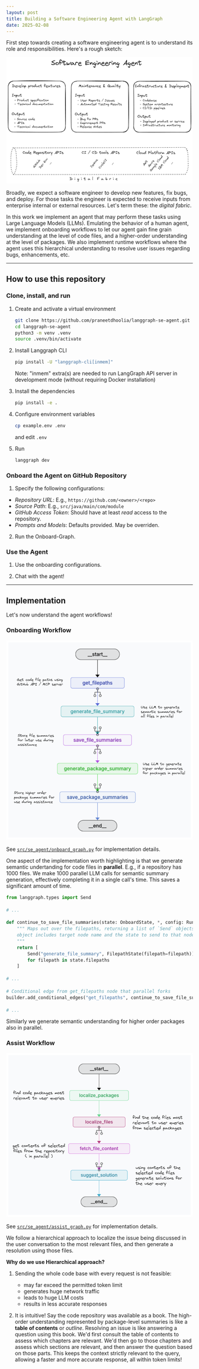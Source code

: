 ```yaml
---
layout: post
title: Building a Software Engineering Agent with LangGraph
date: 2025-02-08
---
```


First step towards creating a software engineering agent is to understand its role and responsibilities. Here's a rough sketch:

![Roles and responsibilities](/media/role-responsilities.excalidraw.png)

Broadly, we expect a software engineer to develop new features, fix bugs, and deploy. For those tasks the engineer is expected to receive inputs from enterprise internal or external resources. Let's term these: the *digital fabric*.

In this work we implement an agent that may perform these tasks using Large Language Models (LLMs). Emulating the behavior of a human agent, we implement onboarding workflows to let our agent gain fine grain understanding at the level of code files, and a higher-order understanding at the level of packages. We also implement runtime workflows where the agent uses this hierarchical understanding to resolve user issues regarding bugs, enhancements, etc.

---

## How to use this repository

### Clone, install, and run

1.  Create and activate a virtual environment
    ```bash
    git clone https://github.com/praneetdhoolia/langgraph-se-agent.git
    cd langgraph-se-agent
    python3 -m venv .venv
    source .venv/bin/activate
    ```

2.  Install Langgraph CLI
    ```bash
    pip install -U "langgraph-cli[inmem]"
    ```
    Note: "inmem" extra(s) are needed to run LangGraph API server in development mode (without requiring Docker installation)

3.  Install the dependencies
    ```bash
    pip install -e .
    ```

4.  Configure environment variables
    ```bash
    cp example.env .env
    ```
    and edit `.env`

5. Run
    ```bash
    langgraph dev
    ```

### Onboard the Agent on GitHub Repository

1. Specify the following configurations:
- *Repository URL*: E.g., `https://github.com/<owner>/<repo>`
- *Source Path*: E.g., `src/java/main/com/module`
- *GitHub Access Token*: Should have at least *read* access to the repository.
- *Prompts and Models*: Defaults provided. May be overriden.

2. Run the Onboard-Graph.

### Use the Agent

1. Use the onboarding configurations.

2. Chat with the agent!

---

## Implementation

Let's now understand the agent workflows!

### Onboarding Workflow

![Figure - Onboarding Graph](/media/onboard-graph.excalidraw.png)

See [`src/se_agent/onboard_graph.py`](https://github.com/praneetdhoolia/langgraph-se-agent/blob/main/src/se_agent/onboard_graph.py) for implementation details.

One aspect of the implementation worth highlighting is that we generate semantic undertanding for code files in **parallel**. E.g., if a repository has 1000 files. We make 1000 parallel LLM calls for semantic summary generation, effectively completing it in a single call's time. This saves a significant amount of time.

```python
from langgraph.types import Send

# ...

def continue_to_save_file_summaries(state: OnboardState, *, config: RunnableConfig):
    """ Maps out over the filepaths, returning a list of `Send` objects. Each `Send`
    object includes target node name and the state to send to that node.
    """
    return [
        Send("generate_file_summary", FilepathState(filepath=filepath))
        for filepath in state.filepaths
    ]

# ...

# Conditional edge from get_filepaths node that parallel forks
builder.add_conditional_edges("get_filepaths", continue_to_save_file_summaries, ["generate_file_summary"])

# ...
```

Similarly we generate semantic understanding for higher order packages also in parallel.

### Assist Workflow

![Figure - Assist Graph](/media/assist-graph.excalidraw.png)

See [`src/se_agent/assist_graph.py`](https://github.com/praneetdhoolia/langgraph-se-agent/blob/main/src/se_agent/assist_graph.py) for implementation details.

We follow a hierarchical approach to localize the issue being discussed in the user conversation to the most relevant files, and then generate a resolution using those files.

**Why do we use Hierarchical approach?**
1. Sending the whole code base with every request is not feasible:
    - may far exceed the permitted token limit
    - generates huge network traffic
    - leads to huge LLM costs
    - results in less accurate responses

2. It is intuitive! Say the code repository was available as a book. The high-order understanding represented by package-level summaries is like a **table of contents** or *outline*. Resolving an issue is like answering a question using this book. We'd first consult the table of contents to assess which chapters are relevant. We'd then go to those chapters and assess which sections are relevant, and then answer the question based on those parts. This keeps the context strictly relevant to the query, allowing a faster and more accurate response, all within token limits!